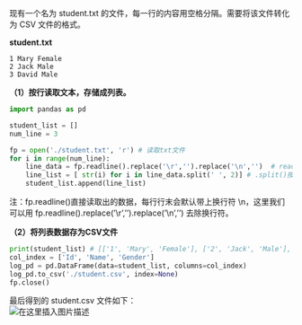 现有一个名为 student.txt 的文件，每一行的内容用空格分隔。需要将该文件转化为 CSV 文件的格式。

**student.txt**

```
1 Mary Female
2 Jack Male
3 David Male
```

**（1）按行读取文本，存储成列表。**

```python
import pandas as pd

student_list = []
num_line = 3

fp = open('./student.txt', 'r') # 读取txt文件
for i in range(num_line):
    line_data = fp.readline().replace('\r','').replace('\n','')  # readline()读取一行文本；.replace('\r','').replace('\n','')去除行末的换行符
    line_list = [ str(i) for i in line_data.split(' ', 2)] # .split()按照空格划分文本
    student_list.append(line_list)
```

注：fp.readline()直接读取出的数据，每行行末会默认带上换行符 \\n，这里我们可以用 fp.readline().replace(’\\r’,’’).replace(’\\n’,’’) 去除换行符。

**（2）将列表数据存为CSV文件**

```python
print(student_list) # [['1', 'Mary', 'Female'], ['2', 'Jack', 'Male'], ['3', 'David', 'Male']]
col_index = ['Id', 'Name', 'Gender']
log_pd = pd.DataFrame(data=student_list, columns=col_index)
log_pd.to_csv('./student.csv', index=None)
fp.close()
```

最后得到的 student.csv 文件如下：  
![在这里插入图片描述](https://img-blog.csdnimg.cn/3bb6afafc2d04cd5b8ae39c7ae2aa5fd.png#pic_center)